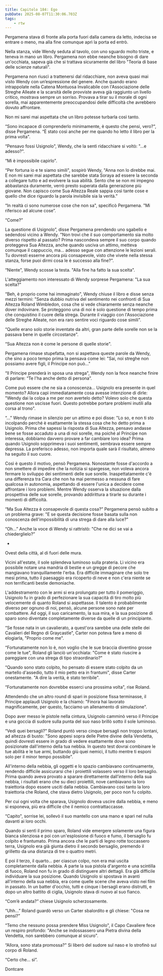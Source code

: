```yaml
---
title: Capitolo 184: Ego
pubDate: 2025-08-07T11:30:06.703Z
tags:
    - rtw
---
```



Pergamena stava di fronte alla porta fuori dalla camera da letto, indecisa se entrare o meno, ma alla fine comunque aprì la porta ed entrò.


Nella stanza, vide Wendy seduta al tavolo, con uno sguardo molto triste, e teneva in mano un libro. Pergamena non ebbe neanche bisogno di dare un'occhiata, sapeva già che si trattava sicuramente del libro "Teoria di base delle scienze naturali".


Pergamena non riuscì a trattenersi dal ridacchiare, non aveva quasi mai visto Wendy con un’espressione del genere. Anche quando erano intrappolate nella Catena Montuosa Invalicabile con l'Associazione delle Streghe Alleate e la scarsità delle provviste aveva già raggiunto un livello critico, mostrava sempre un sorriso. Provava a tirar su il morale di ogni sorella, mai apparentemente preoccupandosi delle difficoltà che avrebbero dovuto affrontare.


Non mi sarei mai aspettata che un libro potesse turbarla così tanto.


“Sono incapace di comprenderlo minimamente, è questo che pensi, vero?", disse Pergamena. “È  stato così anche per me quando ho letto il libro per la prima volta".


“Pensavo fossi Usignolo", Wendy, che la sentì ridacchiare si voltò: "...e adesso?".


“Mi è impossibile capirlo".


“Per fortuna io e te siamo simili", sospirò Wendy, "Anna non lo direbbe mai. E non mi sarei mai aspettata che sarebbe stata Soraya ad essere la seconda a collegare tutto e ad evolvere la sua abilità. Sento che se non mi impegno abbastanza duramente, verrò presto superata dalla generazione più giovane. Non capisco come Sua Altezza Reale sappia così tante cose e quello che dice riguardo la parola invisibile sia la verità.”


“In realtà ci sono numerose cose che non sa", specificò Pergamena. "Mi riferisco ad alcune cose”.


“Come?”


La questione di Usignolo”, disse Pergamena prendendo uno sgabello e sedendosi vicino a Wendy. "Non trovi che il suo comportamento sia molto diverso rispetto al passato? Prima nascondeva sempre il suo corpo quando proteggeva Sua Altezza, anche quando usciva un attimo, metteva comunque il cappuccio, ma... adesso segue con attenzione le lezioni serali. Tu dovresti esserne ancora più consapevole, visto che vivete nella stessa stanza, forse puoi dirmi cosa le è successo alla fine?".


“Niente", Wendy scosse la testa. "Alla fine ha fatto la sua scelta".


L'atteggiamento non interessato di Wendy sorprese Pergamena: "La sua scelta?"


“Beh, è proprio come hai immaginato", Wendy chiuse il libro e disse senza mezzi termini: "Senza dubbio nutriva del sentimento nei confronti di Sua Altezza Roland Wimbledon, cosa che si vede chiaramente senza neanche dover indovinare. Se proteggono una di noi è solo questione di tempo prima che conquistino il cuore della strega. Durante il viaggio con l'Associazione delle Streghe Alleate, non era raro sentire voci riguardo cose simili".


“Quelle erano solo storie inventate da altri, gran parte delle sorelle non se la passava bene in quelle circostanze".


“Sua Altezza non è come le persone di quelle storie".


Pergamena rimase stupefatta, non si aspettava queste parole da Wendy, che sino a poco tempo prima la pensava come lei: "Sai, noi streghe non possiamo avere figli, il Principe non può..."


“Il Principe prenderà in sposa una strega", Wendy non la fece neanche finire di parlare: “Te l'ha anche detto di persona”.


Come può essere che ne sia a conoscenza... Usignolo era presente in quel momento? Allora capì immediatamente cosa avesse intenzione di dirle: "Wendy dai la colpa a me per non avertelo detto? Volevo solo che questa questione non uscisse fuori. Questo potrebbe portare problemi inutili alla corsa al trono".


“…” Wendy rimase in silenzio per un attimo e poi disse: "Lo so, e non ti sto incolpando perché è esattamente la stessa cosa che ho detto prima a Usignolo. Prima che sapessi la risposta di Sua Altezza, pensavo andasse bene se fosse accaduto a una di noi sorelle, ma poiché al Principe non interessa, dobbiamo davvero provare a far cambiare loro idea? Prima quando Usignolo sopprimeva i suoi sentimenti, sembrava essere sempre depressa. La preferisco adesso, non importa quale sarà il risultato, almeno ha seguito il suo cuore.


Così è questo il motivo, pensò Pergamena. Nonostante fosse d'accordo a non smettere di impedire che la notizia si spargesse, non voleva ancora fermare lo sviluppo dei sentimenti delle sue sorelle. Inaspettatamente c'è una differenza tra Cara che non ha mai permesso a nessuna di fare qualcosa in autonomia, aspettando di essere l'unica a decidere come affrontare i loro problemi. Mentre Wendy osserva la situazione dalla prospettiva delle sue sorelle, provando addirittura a tirarle su durante i momenti di difficoltà.


“Ma Sua Altezza è consapevole di questa cosa?” Pergamena pensò subito a un problema grave: "E se questa decisione fosse basata sulla non conoscenza dell'impossibilità di una strega di dare alla luce?"


“Oh…” Anche la voce di Wendy si rattristò: "Che ne dici se vai a chiederglielo?”


*


Ovest della città, al di fuori delle mura.


Vicini all'estate, il sole splendeva luminoso sulla prateria. Lì vicino era possibile notare una mandria di bestie e un gregge di pecore che mangiavano tranquillamente l'erba. Era difficile immaginare che solo tre mesi prima, tutto il paesaggio era ricoperto di neve e non c'era niente se non terrificanti bestie demoniache.


L'addestramento con le armi si era prolungato per tutto il pomeriggio, Usignolo fu in grado di perfezionare la sua capacità di tiro molto più velocemente di quanto Roland si aspettasse. Il talento è probabilmente diverso per ognuno di noi, pensò, alcune persone sono nate per combattere. Ad oggi, il suo caricamento, la sua mira, e la sua posizione di sparo sono diventate completamente diverse da quelle di un principiante.


“Se fosse nata in un cavalierato, a quest'ora sarebbe una delle stelle dei Cavalieri del Regno di Graycastle", Carter non poteva fare a meno di elogiarla, "Proprio come me".


“Fortunatamente non lo è, non voglio che le sue braccia diventino grosse come le tue", Roland gli lanciò un'occhiata: "Come è stato riuscire a pareggiare con una strega di tipo straordinario?"


“Quando sono stato colpito, ho pensato di essere stato colpito da un martello d'assedio, tutto il mio petto era in frantumi", disse Carter onestamente. "A dire la verità, è stato terribile".


“Fortunatamente non dovrebbe esserci una prossima volta", rise Roland.


Attendendo che un altro round di spari in posizione fissa terminasse, il Principe applaudì Usignolo e la chiamò: "Finora hai lavorato magnificamente, per questo, facciamo un allenamento di simulazione".


Dopo aver messo le pistole nella cintura, Usignolo camminò verso il Principe e una goccia di sudore sulla punta del suo naso brillò sotto il sole luminoso.


“Vedi quei bersagli?" Roland puntò verso cinque bersagli non troppo lontani, ad altezza di busto: "Sono appesi sopra delle Pietre divine della Vendetta, quindi dovresti essere in grado di vedere esattamente dove sono posizionate dall'interno della tua nebbia. In questo test dovrai combinare le tue abilità e le tue armi, buttando giù quei nemici, il tutto mentre ti esponi solo per il minor tempo possibile".


All'interno della nebbia, gli oggetti e lo spazio cambiavano continuamente, rendendo difficile assicurarsi che i proiettili volassero verso il loro bersaglio. Prima quando aveva provato a sparare direttamente dall’interno della sua nebbia, i risultati erano che su dieci proiettili, nove cambiavano la loro traiettoria dopo essere usciti dalla nebbia. Cambiavano così tanto la loro traiettoria che Roland, che stava dietro Usignolo, per poco non fu colpito.


Per cui ogni volta che sparava, Usignolo doveva uscire dalla nebbia, e meno si esponeva, più era difficile che il nemico contrattaccasse.


“Capito", sorrise lei, sollevò il suo mantello con una mano e sparì nel nulla davanti ai loro occhi.


Quando si sentì il primo sparo, Roland vide emergere solamente una figura bianca silenziosa e poi con un'esplosione di fuoco e fumo, il bersaglio fu colpito e frantumato. Prima ancora che le parti di legno rotte toccassero terra, Usignolo era già giunta dietro il secondo bersaglio, premendo il grilletto da una distanza di tre o quattro metri.


E poi il terzo, il quarto... per ciascun colpo, non era mai uscita completamente dalla nebbia. A parte la sua pistola d'argento e una scintilla di fuoco, Roland non fu in grado di distinguere altri dettagli. Era già difficile individuare la sua posizione. Quando Usignolo si spostava in avanti all'interno della sua nebbia, era come quelle scene che aveva visto nei film in passato. In un batter d'occhio, tutti e cinque i bersagli erano distrutti, e dopo un altro battito di ciglia, Usignolo stava di nuovo al suo fianco.


“Com’è andata?” chiese Usignolo scherzosamente.


“Uhh…” Roland guardò verso un Carter sbalordito e gli chiese: "Cosa ne pensi?”


“Temo che nessuno possa prendere Miss Usignolo", il Capo Cavaliere fece un respiro profondo: "Anche se indossassero una Pietra divina della Vendetta, non sarebbero comunque al sicuro".


“Allora, sono stata promossa?" Si liberò del sudore sul naso e lo strofinò sul corpo di Roland.


“Certo che... sì”.




Dontcare
                                


                                



